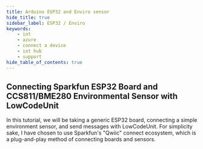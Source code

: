 ```yaml
---
title: Arduino ESP32 and Enviro sensor
hide_title: true
sidebar_label: ESP32 / Enviro
keywords:
    - iot
    - azure
    - connect a device
    - iot hub
    - support
hide_table_of_contents: true
---
```


## Connecting Sparkfun ESP32 Board and CCS811/BME280 Environmental Sensor with LowCodeUnit

In this tutorial, we will be taking a generic ESP32 board, connecting a simple environment sensor, and send messages with LowCodeUnit. For simplicity sake, I have chosen to use Sparkfun's "Qwiic" connect ecosystem, which is a plug-and-play method of connecting boards and sensors. 
